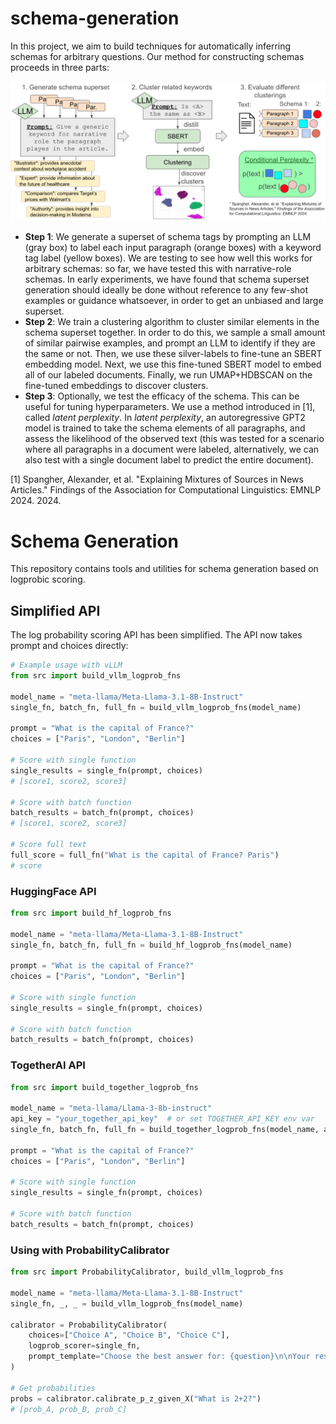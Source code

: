 # schema-generation

In this project, we aim to build techniques for automatically inferring schemas for arbitrary questions. Our method for constructing schemas proceeds in three parts:

![Schema Generation](assets/schema-learning-diagram.png)

* __Step 1__: We generate a superset of schema tags by prompting an LLM (gray box) to label each input paragraph (orange boxes) with a keyword tag label (yellow boxes). We are testing to see how well this works for arbitrary schemas: so far, we have tested this with narrative-role schemas. In early experiments, we have found that schema superset generation should ideally be done without reference to any few-shot examples or guidance whatsoever, in order to get an unbiased and large superset.
* __Step 2__: We train a clustering algorithm to cluster similar elements in the schema superset together. In order to do this, we sample a small amount of similar pairwise examples, and prompt an LLM to identify if they are the same or not. Then, we use these silver-labels to fine-tune an SBERT embedding model. Next, we use this fine-tuned SBERT model to embed all of our labeled documents. Finally, we run UMAP+HDBSCAN on the fine-tuned embeddings to discover clusters.
* __Step 3__: Optionally, we test the efficacy of the schema. This can be useful for tuning hyperparameters. We use a method introduced in \[1\], called _latent perplexity_. In _latent perplexity_, an autoregressive GPT2 model is trained to take the schema elements of all paragraphs, and assess the likelihood of the observed text (this was tested for a scenario where all paragraphs in a document were labeled, alternatively, we can also test with a single document label to predict the entire document).

\[1\] Spangher, Alexander, et al. "Explaining Mixtures of Sources in News Articles." Findings of the Association for Computational Linguistics: EMNLP 2024. 2024.

# Schema Generation

This repository contains tools and utilities for schema generation based on logprobic scoring.

## Simplified API

The log probability scoring API has been simplified. The API now takes prompt and choices directly:

```python
# Example usage with vLLM
from src import build_vllm_logprob_fns

model_name = "meta-llama/Meta-Llama-3.1-8B-Instruct"
single_fn, batch_fn, full_fn = build_vllm_logprob_fns(model_name)

prompt = "What is the capital of France?"
choices = ["Paris", "London", "Berlin"]

# Score with single function
single_results = single_fn(prompt, choices)
# [score1, score2, score3]

# Score with batch function
batch_results = batch_fn(prompt, choices)
# [score1, score2, score3]

# Score full text
full_score = full_fn("What is the capital of France? Paris")
# score
```

### HuggingFace API

```python
from src import build_hf_logprob_fns

model_name = "meta-llama/Meta-Llama-3.1-8B-Instruct"
single_fn, batch_fn, full_fn = build_hf_logprob_fns(model_name)

prompt = "What is the capital of France?"
choices = ["Paris", "London", "Berlin"]

# Score with single function
single_results = single_fn(prompt, choices)

# Score with batch function
batch_results = batch_fn(prompt, choices)
```

### TogetherAI API

```python
from src import build_together_logprob_fns

model_name = "meta-llama/Llama-3-8b-instruct"
api_key = "your_together_api_key"  # or set TOGETHER_API_KEY env var
single_fn, batch_fn, full_fn = build_together_logprob_fns(model_name, api_key)

prompt = "What is the capital of France?"
choices = ["Paris", "London", "Berlin"]

# Score with single function
single_results = single_fn(prompt, choices)

# Score with batch function
batch_results = batch_fn(prompt, choices)
```

### Using with ProbabilityCalibrator

```python
from src import ProbabilityCalibrator, build_vllm_logprob_fns

model_name = "meta-llama/Meta-Llama-3.1-8B-Instruct"
single_fn, _, _ = build_vllm_logprob_fns(model_name)

calibrator = ProbabilityCalibrator(
    choices=["Choice A", "Choice B", "Choice C"],
    logprob_scorer=single_fn,
    prompt_template="Choose the best answer for: {question}\n\nYour response:"
)

# Get probabilities
probs = calibrator.calibrate_p_z_given_X("What is 2+2?")
# [prob_A, prob_B, prob_C]
```